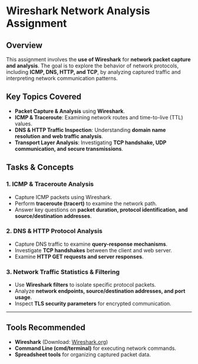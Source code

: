 # **Wireshark Network Analysis Assignment**

## **Overview**
This assignment involves the **use of Wireshark** for **network packet capture and analysis**. The goal is to explore the behavior of network protocols, including **ICMP, DNS, HTTP, and TCP**, by analyzing captured traffic and interpreting network communication patterns.

## **Key Topics Covered**
- **Packet Capture & Analysis** using **Wireshark**.
- **ICMP & Traceroute**: Examining network routes and time-to-live (TTL) values.
- **DNS & HTTP Traffic Inspection**: Understanding **domain name resolution and web traffic analysis**.
- **Transport Layer Analysis**: Investigating **TCP handshake, UDP communication, and secure transmissions**.

## **Tasks & Concepts**
### **1. ICMP & Traceroute Analysis**
- Capture ICMP packets using Wireshark.
- Perform **traceroute (tracert)** to examine the network path.
- Answer key questions on **packet duration, protocol identification, and source/destination addresses**.

### **2. DNS & HTTP Protocol Analysis**
- Capture DNS traffic to examine **query-response mechanisms**.
- Investigate **TCP handshakes** between the client and web server.
- Examine **HTTP GET requests and server responses**.

### **3. Network Traffic Statistics & Filtering**
- Use **Wireshark filters** to isolate specific protocol packets.
- Analyze **network endpoints, source/destination addresses, and port usage**.
- Inspect **TLS security parameters** for encrypted communication.

---

## **Tools Recommended**
- **Wireshark** (Download: [Wireshark.org](https://www.wireshark.org/))
- **Command Line (cmd/terminal)** for executing network commands.
- **Spreadsheet tools** for organizing captured packet data.